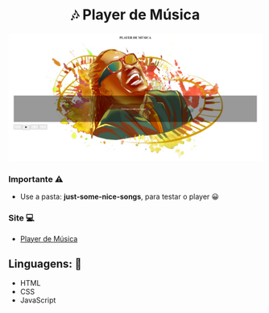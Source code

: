 <h1 align="center">🎶 Player de Música</h1>

<p align="center">
  <img src="img/home.jpeg" alt="">
</p>


### Importante ⚠️

- Use a pasta: <strong>just-some-nice-songs</strong>, para testar o player 😀

### Site 💻

- [Player de Música](https://player-musica-projeto.netlify.app/)

## Linguagens: 🚀
- HTML
- CSS
- JavaScript
